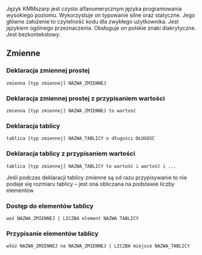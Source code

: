 Język KMMszarp jest czysto alfanumerycznym języka programowania wysokiego poziomu. 
Wykorzystuje on typowanie silne oraz statyczne. Jego główne założenie to czytelność kodu dla zwykłego użytkownika. 
Jest językiem ogólnego przeznaczenia. Obsługuje on polskie znaki diakrytyczne. Jest bezkontekstowy.

## Zmienne

### Deklaracja zmiennej prostej
```
zmienna [typ zmiennej] NAZWA_ZMIENNEJ
```

### Deklaracja zmiennej prostej z przypisaniem wartości
```
zmienna [typ zmiennej] NAZWA_ZMIENNEJ to wartość
```

### Deklaracja tablicy
```
tablica [typ zmiennej] NAZWA_TABLICY o długości DŁUGOŚĆ
```
### Deklaracja tablicy z przypisaniem wartości
```
tablica [typ zmiennej] NAZWA_TABLICY to wartość i wartość i ...
```
Jeśli podczas deklaracji tablicy zmienne są od razu przypisywanie to nie podaje się rozmiaru tablicy – jest ona obliczana na podstawie liczby elementów

### Dostęp do elementów tablicy
```
weź NAZWA_ZMIENNEJ | LICZBA element NAZWA TABLICY
```
### Przypisanie elementów tablicy
```
włóż NAZWA_ZMIENNEJ na NAZWA_ZMIENNEJ | LICZBA miejsce NAZWA_TABLICY
```
